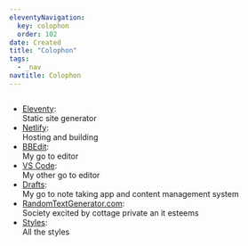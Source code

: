 ```yaml
---
eleventyNavigation:
  key: colophon
  order: 102
date: Created
title: "Colophon"
tags:
  - _nav
navtitle: Colophon
---
```


<div style='columns: 1;'>

- [Eleventy][]: <br>Static site generator
- [Netlify][]:  <br>Hosting and building
- [BBEdit][]:   <br>My go to editor
- [VS Code][]:  <br>My other go to editor
- [Drafts][]:   <br>My go to note taking app and content management system
- [RandomTextGenerator.com][]:  <br>Society excited by cottage private an it esteems
- [Styles](../stylesheet/):     <br>All the styles

</div>



[Mermaid]: https://mermaid-js.github.io/mermaid/#/
[VS Code]: https://code.visualstudio.com/
[BBEdit]: https://www.barebones.com/products/bbedit/
[Eleventy]: https://www.11ty.dev/
[eleventy base blog]: https://github.com/11ty/eleventy-base-blog
[Netlify]: https://netlify.com
[kabel]: https://www.monotype.com/resources/font-stories/neue-kabel-reshaping-a-lost-classic/
[Lorem Picsum]: https://picsum.photos/
[RandomTextGenerator.com]: http://randomtextgenerator.com/
[Drafts]: https://getdrafts.com/